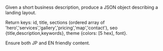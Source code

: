Given a short business description, produce a JSON object describing a landing layout.

Return keys: id, title, sections (ordered array of 'hero','services','gallery','pricing','map','contact'), seo {title,description,keywords}, theme {colors: [5 hex], font}.

Ensure both JP and EN friendly content.
